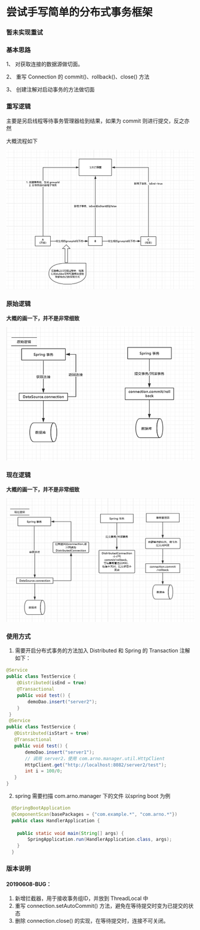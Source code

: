 # 尝试手写简单的分布式事务框架

### 暂未实现重试

### 基本思路
1、 对获取连接的数据源做切面。

2、 重写 Connection 的 commit()、rollback()、close() 方法

3、 创建注解对启动事务的方法做切面

### 重写逻辑
主要是另启线程等待事务管理器给到结果，如果为 commit 则进行提交，反之亦然

大概流程如下

![流程](image/流程.png)

### 原始逻辑

**大概的画一下，并不是非常细致**

![流程](image/原始逻辑.png)

### 现在逻辑

**大概的画一下，并不是非常细致**

![流程](image/现有逻辑.png)

### 使用方式
1. 需要开启分布式事务的方法加入 Distributed 和 Spring 的 Transaction 注解
 如下：
```java
@Service
public class TestService {
    @Distributed(isEnd = true)
    @Transactional
    public void test() {
        demoDao.insert("server2");
    }
 }
 @Service
public class TestService {
   @Distributed(isStart = true)
   @Transactional
   public void test() {
       demoDao.insert("server1");
       // 调用 server2，使用 com.arno.manager.util.HttpClient
       HttpClient.get("http://localhost:8082/server2/test");
       int i = 100/0;
   }
}
```
2. spring 需要扫描 com.arno.manager 下的文件
以spring boot 为例
```java
  @SpringBootApplication
  @ComponentScan(basePackages = {"com.example.*", "com.arno.*"})
  public class HandlerApplication {
  
    public static void main(String[] args) {
        SpringApplication.run(HandlerApplication.class, args);
    }
  }
```
### 版本说明
#### 20190608-BUG：
1. 新增拦截器，用于接收事务组ID，并放到 ThreadLocal 中
2. 重写 connection.setAutoCommit() 方法，避免在等待提交时变为已提交的状态
3. 删除 connection.close() 的实现，在等待提交时，连接不可关闭。